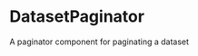 # DatasetPaginator
A paginator component for paginating a dataset

<dataset-paginator v-if="archiveReady" :initial-items-per-page="12" :dataset="media">
    <template v-slot="{ items }">
      <div v-for="item in items">
        <h1> {{ item.prop }} </div>
      </div>
    </template>
</dataset-paginator>
